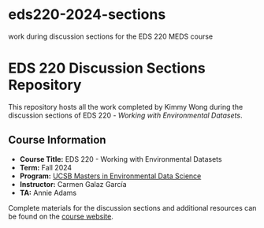 # eds220-2024-sections
work during discussion sections for the EDS 220 MEDS course


# EDS 220 Discussion Sections Repository

This repository hosts all the work completed by Kimmy Wong during the discussion sections of EDS 220 - *Working with Environmental Datasets*.

## Course Information

- **Course Title:** EDS 220 - Working with Environmental Datasets
- **Term:** Fall 2024
- **Program:** [UCSB Masters in Environmental Data Science](https://bren.ucsb.edu/masters-programs/master-environmental-data-science)
- **Instructor:** Carmen Galaz García
- **TA:** Annie Adams 

Complete materials for the discussion sections and additional resources can be found on the [course website](https://meds-eds-220.github.io/MEDS-eds-220-course/discussion-sections/discussion-sections-listing.html).
